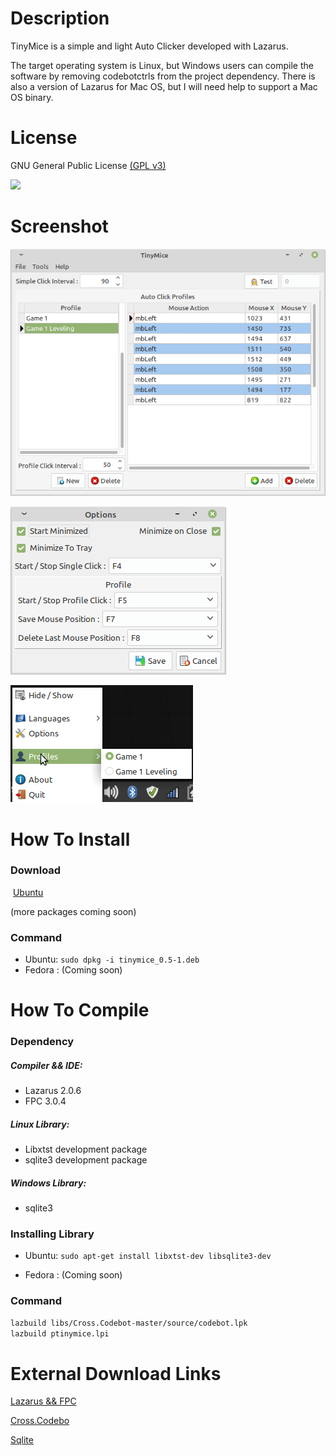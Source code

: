 



# Description

TinyMice is a simple and light Auto Clicker developed with Lazarus. 

The target operating system is Linux, but Windows users can compile the software by removing codebotctrls from the project dependency. There is also a version of Lazarus for Mac OS, but I will need help to support a Mac OS binary.



# **License**

GNU General Public License [(GPL v3)](https://www.gnu.org/licenses/gpl-3.0.html)

![](https://www.gnu.org/graphics/gplv3-or-later.png)



# **Screenshot**

![](pictures/screenshot/Main.png)

![](pictures/screenshot/Options.png)

![](pictures/screenshot/systray.png)

# How To Install

### Download

​	[Ubuntu](https://raw.githubusercontent.com/TheLastCayen/tinymice/master/bin/tinymice_0.5-1.deb)

(more packages coming soon)

### Command

- Ubuntu:  ```sudo dpkg -i tinymice_0.5-1.deb ```
- Fedora : (Coming soon)



# How To Compile

### **Dependency**

##### Compiler && IDE: 

- Lazarus 2.0.6
- FPC 3.0.4

##### Linux Library: 

- Libxtst development package
- sqlite3 development package

##### Windows Library: 

- sqlite3

  

### Installing Library

- Ubuntu:  ```sudo apt-get install libxtst-dev libsqlite3-dev ```

- Fedora : (Coming soon)

  

### Command

```bash
lazbuild libs/Cross.Codebot-master/source/codebot.lpk 
lazbuild ptinymice.lpi
```



# External Download Links

[Lazarus && FPC](https://sourceforge.net/projects/lazarus/files/)

[Cross.Codebo](https://github.com/sysrpl/Cross.Codebot)

[Sqlite](https://www.sqlite.org/download.html)


